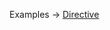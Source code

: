 <p class="ExampleLinks">Examples <span class="ExampleLinksTitleSeparator">-></span> <a href="../../examples/document-builder/directive">Directive</a></p>
